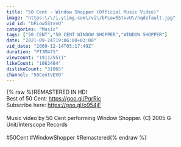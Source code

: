 ```yaml
---
title: "50 Cent - Window Shopper (Official Music Video)"
image: "https:\/\/i.ytimg.com\/vi\/bFLow5StvvU\/hqdefault.jpg"
vid_id: "bFLow5StvvU"
categories: "Music"
tags: ["50 CENT","50 CENT WINDOW SHOPPER","WINDOW SHOPPER"]
date: "2021-09-24T19:06:00+03:00"
vid_date: "2009-12-14T05:17:49Z"
duration: "PT3M47S"
viewcount: "191125511"
likeCount: "1062484"
dislikeCount: "31865"
channel: "50CentVEVO"
---
```

{% raw %}REMASTERED IN HD!<br />Best of 50 Cent: <a rel="nofollow" target="blank" href="https://goo.gl/PgrRic">https://goo.gl/PgrRic</a><br />Subscribe here: <a rel="nofollow" target="blank" href="https://goo.gl/o954jF">https://goo.gl/o954jF</a><br /><br />Music video by 50 Cent performing Window Shopper. (C) 2005 G Unit/Interscope Records<br /><br />#50Cent #WindowShopper #Remastered{% endraw %}
